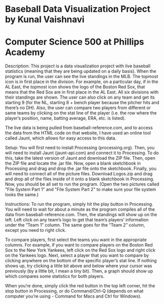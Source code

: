 # Baseball Data Visualization Project by Kunal Vaishnavi
# Computer Science 500 at Phillips Academy

Description:
This project is a data visualization project with live baseball statistics (meaning that they are being updated on a daily basis). When the program is run, the user can see the live standings in the MLB. The topmost icon is in first place in the division. For example, on a particular day, if in the AL East, the topmost icon shows the logo of the Boston Red Sox, that means that the Red Sox are in first place in the AL East. All six divisions with their standings are shown. The user can also click on any team and get its starting 9 (for the NL, starting 8 + bench player because the pitcher hits and there’s no DH). Also, the user can compare two players from different or same teams by clicking on the stat line of the player (i.e. the row where the player’s position, name, batting average, ERA, etc. is listed).

The live data is being pulled from baseball-reference.com, and to access the data from the HTML code on that website, I have used an online tool called Jaunt, which allows for easy access to this data.

Setup:
You will first need to install Processing (processing.org). Then, you will need to install Jaunt (jaunt-api.com) and connect it to Processing. To do this, take the latest version of Jaunt and download the ZIP file. Then, open the ZIP file and locate the .jar file. Now, open a blank sketchbook in Processing and drag and drop the .jar file onto the sketchbook. Finally, you will need to connect all of the picture files. Download Logos.zip and drag and drop all of the files inside of it onto a blank sketchbook in Processing. Now, you should be all set to run the program. (Open the two pictures called "File System Part 1" and "File System Part 2" to make sure your file system looks the same.)

Instructions:
To run the program, simply hit the play button in Processing. You will need to wait for about a minute as the program compiles all of the data from baseball-reference.com. Then, the standings will show up on the left. Left click on any team’s logo to get that team’s players’ information under the “Team 1” column. The same goes for the “Team 2” column, except you need to right click. 

To compare players, first select the teams you want in the appropriate columns. For example, if you want to compare players on the Boston Red Sox to the New York Yankees, left click on the Red Sox logo and right click on the Yankees logo. Next, select a player that you want to compare by clicking anywhere on the bottom of the specific player’s stat line. If nothing shows up, try clicking a little bit above and below where your cursor was previously (by a little bit, I mean a tiny bit). Then, a graph should show up which compares some statistics for both players.

When you’re done, simply click the red button in the top left corner, hit the stop button in Processing, or do Command/Ctrl-Q (depends on what computer you’re using - Command for Macs and Ctrl for Windows).
